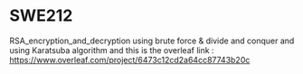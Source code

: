 # SWE212
RSA_encryption_and_decryption using brute force & divide and conquer and using Karatsuba algorithm and 
this is the overleaf link :
 https://www.overleaf.com/project/6473c12cd2a64cc87743b20c
